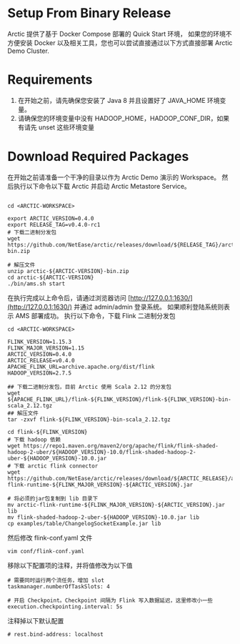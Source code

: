 # Setup From Binary Release

Arctic 提供了基于 Docker Compose 部署的 Quick Start 环境，
如果您的环境不方便安装 Docker 以及相关工具，您也可以尝试直接通过以下方式直接部署 Arctic Demo Cluster.

# Requirements

1. 在开始之前，请先确保您安装了 Java 8 并且设置好了 JAVA_HOME 环境变量。
2. 请确保您的环境变量中没有 HADOOP_HOME，HADOOP_CONF_DIR，如果有请先 unset 这些环境变量

# Download Required Packages

在开始之前请准备一个干净的目录以作为 Arctic Demo 演示的 Workspace。
然后执行以下命令以下载 Arctic 并启动 Arctic Metastore Service。

```shell

cd <ARCTIC-WORKSPACE>

export ARCTIC_VERSION=0.4.0
export RELEASE_TAG=v0.4.0-rc1
# 下载二进制分发包
wget https://github.com/NetEase/arctic/releases/download/${RELEASE_TAG}/arctic-${ARCTIC_VERSION}-bin.zip

# 解压文件
unzip arctic-${ARCTIC-VERSION}-bin.zip
cd arctic-${ARCTIC-VERSION}
./bin/ams.sh start
```

在执行完成以上命令后，请通过浏览器访问 [http://127.0.0.1:1630/](http://127.0.0.1:1630/)  并通过 admin/admin 登录系统。
如果顺利登陆系统则表示 AMS 部署成功。
执行以下命令，下载 Flink 二进制分发包


```shell
cd <ARCTIC-WORKSPACE>

FLINK_VERSION=1.15.3
FLINK_MAJOR_VERSION=1.15
ARCTIC_VERSION=0.4.0
ARCTIC_RELEASE=v0.4.0
APACHE_FLINK_URL=archive.apache.org/dist/flink
HADOOP_VERSION=2.7.5

## 下载二进制分发包，目前 Arctic 使用 Scala 2.12 的分发包
wget ${APACHE_FLINK_URL}/flink-${FLINK_VERSION}/flink-${FLINK_VERSION}-bin-scala_2.12.tgz
## 解压文件
tar -zxvf flink-${FLINK_VERSION}-bin-scala_2.12.tgz

cd flink-${FLINK_VERSION}
# 下载 hadoop 依赖
wget https://repo1.maven.org/maven2/org/apache/flink/flink-shaded-hadoop-2-uber/${HADOOP_VERSION}-10.0/flink-shaded-hadoop-2-uber-${HADOOP_VERSION}-10.0.jar
# 下载 arctic flink connector
wget https://github.com/NetEase/arctic/releases/download/${ARCTIC_RELEASE}/arctic-flink-runtime-${FLINK_MAJOR_VERSION}-${ARCTIC_VERSION}.jar

# 将必须的jar包复制到 lib 目录下
mv arctic-flink-runtime-${FLINK_MAJOR_VERSION}-${ARCTIC_VERSION}.jar lib
mv flink-shaded-hadoop-2-uber-${HADOOP_VERSION}-10.0.jar lib
cp examples/table/ChangelogSocketExample.jar lib
```

然后修改 flink-conf.yaml 文件

```shell
vim conf/flink-conf.yaml
```

移除以下配置项的注释，并将值修改为以下值

```shell
# 需要同时运行两个流任务，增加 slot
taskmanager.numberOfTaskSlots: 4

# 开启 Checkpoint。Checkpoint 间隔为 Flink 写入数据延迟，这里修改小一些
execution.checkpointing.interval: 5s
```

注释掉以下默认配置

```shell
# rest.bind-address: localhost
```


